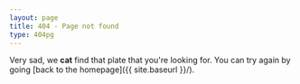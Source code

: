 ```yaml
---
layout: page
title: 404 - Page not found
type: 404pg
---
```


Very sad, we **cat** find that plate that you're looking for. You can try again by going [back to the homepage]({{ site.baseurl }}/).
